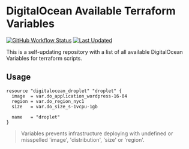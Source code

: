 # DigitalOcean Available Terraform Variables
[![GitHub Workflow Status](https://img.shields.io/github/workflow/status/sergeykuzmich/terraform-digitalocean-variables/Daily%20Check-in)](https://github.com/sergeykuzmich/terraform-digitalocean-variables/actions?query=workflow%3A%22Daily+Check-in%22)
[![Last Updated](https://img.shields.io/github/last-commit/sergeykuzmich/terraform-digitalocean-variables/master.svg?label=last%20updated)](https://github.com/sergeykuzmich/terraform-digitalocean-variables/commits/master)

This is a self-updating repository with a list of all available DigitalOcean Variables for terraform scripts.
 
## Usage

```
resource "digitalocean_droplet" "droplet" {
  image  = var.do_application_wordpress-16-04
  region = var.do_region_nyc1
  size   = var.do_size_s-1vcpu-1gb

  name   = "droplet"
}
```

> Variables prevents infrastructure deploying with undefined or misspelled 'image', 'distribution', 'size' or 'region'.
